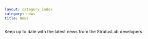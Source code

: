 ```yaml
---
layout: category_index
category: news
title: News
---
```


Keep up to date with the latest news from the StratusLab developers.
